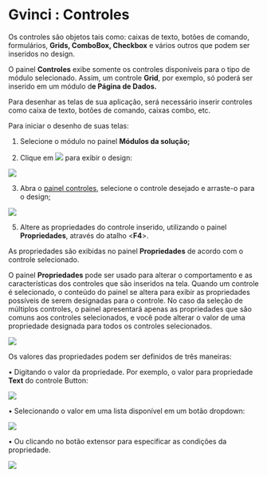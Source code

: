 # Gvinci : Controles

Os controles são objetos tais como: caixas de texto, botões de comando, formulários, **Grids, ComboBox, Checkbox** e vários outros que podem ser inseridos no design.

O painel **Controles** exibe somente os controles disponíveis para o tipo de módulo selecionado. Assim, um controle **Grid**, por exemplo, só poderá ser inserido em um módulo d**e Página de Dados.**

Para desenhar as telas de sua aplicação, será necessário inserir controles como caixa de texto, botões de comando, caixas combo, etc.

Para iniciar o desenho de suas telas:

1. Selecione o módulo no painel **Módulos da solução;**

2. Clique em ![](http://www.gvinci.com.br/manual/designbt1gv5.zoom105.png) para exibir o design:

![](http://www.gvinci.com.br/manual/designtelagv5.zoom76.png)

3. Abra o [painel controles](http://www.gvinci.com.br/manual/controles2.htm), selecione o controle desejado e arraste-o para o design;

![](http://www.gvinci.com.br/manual/controlepainelgv5.png)

5. Altere as propriedades do controle inserido, utilizando o painel **Propriedades**, através do atalho &lt;**F4**&gt;.

As propriedades são exibidas no painel **Propriedades** de acordo com o controle selecionado.

O painel **Propriedades** pode ser usado para alterar o comportamento e as características dos controles que são inseridos na tela. Quando um controle é selecionado, o conteúdo do painel se altera para exibir as propriedades possíveis de serem designadas para o controle. No caso da seleção de múltiplos controles, o painel apresentará apenas as propriedades que são comuns aos controles selecionados, e você pode alterar o valor de uma propriedade designada para todos os controles selecionados.

![](http://www.gvinci.com.br/manual/proppainelgv5.png)

Os valores das propriedades podem ser definidos de três maneiras:

  
• Digitando o valor da propriedade. Por exemplo, o valor para propriedade **Text** do controle Button:

![](http://www.gvinci.com.br/manual/propbt1gv5.zoom71.png)

 • Selecionando o valor em uma lista disponível em um botão dropdown:

![](http://www.gvinci.com.br/manual/propdropdowngv5.png)

 • Ou clicando no botão extensor para especificar as condições da propriedade.

![](http://www.gvinci.com.br/manual/extensorgv5.png)


